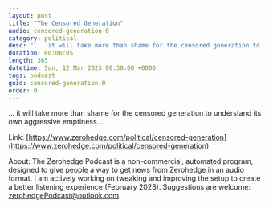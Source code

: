 ```yaml
---
layout: post
title: "The Censored Generation"
audio: censored-generation-0
category: political
desc: "... it will take more than shame for the censored generation to understand its own aggressive emptiness..."
duration: 00:06:05
length: 365
datetime: Sun, 12 Mar 2023 00:30:00 +0000
tags: podcast
guid: censored-generation-0
order: 0
---
```

... it will take more than shame for the censored generation to understand its own aggressive emptiness...

Link: [https://www.zerohedge.com/political/censored-generation](https://www.zerohedge.com/political/censored-generation)

About: The Zerohedge Podcast is a non-commercial, automated program, designed to give people a way to get news from Zerohedge in an audio format.  I am actively working on tweaking and improving the setup to create a better listening experience (February 2023).  Suggestions are welcome: [zerohedgePodcast@outlook.com](mailto:zerohedgePodcast@outlook.com)